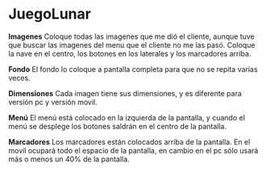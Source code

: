 # JuegoLunar

**Imagenes**
Coloque todas las imagenes que me dió el cliente, aunque tuve que buscar las imagenes del menu que el cliente no me las pasó. Coloque la nave en el centro, los botones en los laterales y los marcadores arriba.

**Fondo**
El fondo lo coloque a pantalla completa para que no se repita varias veces.

**Dimensiones**
Cada imagen tiene sus dimensiones, y es diferente para versión pc y versión movil.

**Menú**
El menú está colocado en la izquierda de la pantalla, y cuando el menú se desplege los botones saldrán en el centro de la pantalla.

**Marcadores**
Los marcadores están colocados arriba de la pantalla. En el movil ocupará todo el espacio de la pantalla, en cambio en el pc sólo usará más o menos un 40% de la pantalla.

